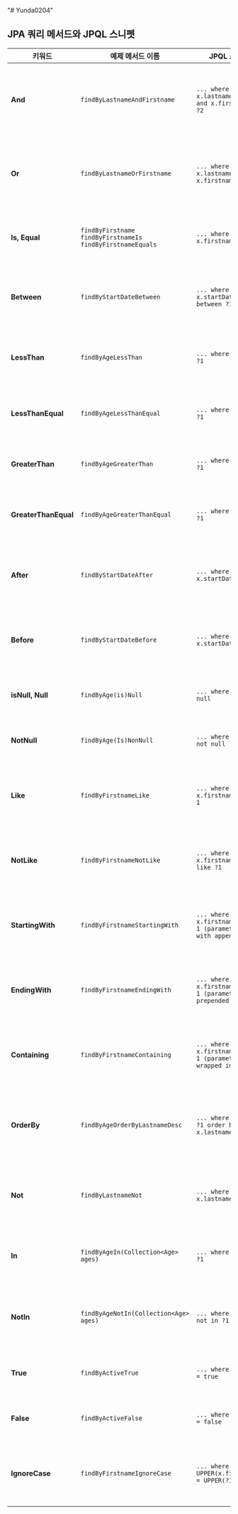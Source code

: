 "# Yunda0204" 

## JPA 쿼리 메서드와 JPQL 스니펫

| 키워드          | 예제 메서드 이름                                                      | JPQL 스니펫                                                      | 설명                                                        |
|-----------------|----------------------------------------------------------------------|-----------------------------------------------------------------|-----------------------------------------------------------|
| **And**         | `findByLastnameAndFirstname`                                         | `... where x.lastname = ?1 and x.firstname = ?2`                | 성(lastname)과 이름(firstname)이 모두 일치하는 경우를 찾습니다.  |
| **Or**          | `findByLastnameOrFirstname`                                          | `... where x.lastname = ?1 or x.firstname = ?2`                 | 성(lastname) 또는 이름(firstname) 중 하나가 일치하는 경우를 찾습니다. |
| **Is, Equal**   | `findByFirstname`<br>`findByFirstnameIs`<br>`findByFirstnameEquals`  | `... where x.firstname = ?1`                                     | 이름(firstname)이 일치하는 경우를 찾습니다.                    |
| **Between**     | `findByStartDateBetween`                                             | `... where x.startDate between ?1 and ?2`                       | 시작 날짜(startDate)가 지정된 두 날짜 사이에 있는 경우를 찾습니다.  |
| **LessThan**    | `findByAgeLessThan`                                                  | `... where x.age < ?1`                                          | 나이(age)가 지정된 값보다 작은 경우를 찾습니다.                  |
| **LessThanEqual**| `findByAgeLessThanEqual`                                             | `... where x.age <= ?1`                                         | 나이(age)가 지정된 값보다 작거나 같은 경우를 찾습니다.            |
| **GreaterThan** | `findByAgeGreaterThan`                                               | `... where x.age > ?1`                                          | 나이(age)가 지정된 값보다 큰 경우를 찾습니다.                    |
| **GreaterThanEqual** | `findByAgeGreaterThanEqual`                                       | `... where x.age >= ?1`                                         | 나이(age)가 지정된 값보다 크거나 같은 경우를 찾습니다.            |
| **After**       | `findByStartDateAfter`                                               | `... where x.startDate > ?1`                                    | 시작 날짜(startDate)가 지정된 날짜 이후인 경우를 찾습니다.         |
| **Before**      | `findByStartDateBefore`                                              | `... where x.startDate < ?1`                                    | 시작 날짜(startDate)가 지정된 날짜 이전인 경우를 찾습니다.         |
| **isNull, Null**| `findByAge(is)Null`                                                  | `... where x.age is null`                                       | 나이(age)가 null인 경우를 찾습니다.                            |
| **NotNull**     | `findByAge(Is)NonNull`                                               | `... where x.age not null`                                      | 나이(age)가 null이 아닌 경우를 찾습니다.                        |
| **Like**        | `findByFirstnameLike`                                                | `... where x.firstname like ?1`                                 | 이름(firstname)이 지정된 패턴과 일치하는 경우를 찾습니다.         |
| **NotLike**     | `findByFirstnameNotLike`                                             | `... where x.firstname not like ?1`                             | 이름(firstname)이 지정된 패턴과 일치하지 않는 경우를 찾습니다.     |
| **StartingWith**| `findByFirstnameStartingWith`                                        | `... where x.firstname like ?1 (parameter bound with appended %)` | 이름(firstname)이 지정된 문자열로 시작하는 경우를 찾습니다.        |
| **EndingWith**  | `findByFirstnameEndingWith`                                          | `... where x.firstname like ?1 (parameter bound prepended %)`   | 이름(firstname)이 지정된 문자열로 끝나는 경우를 찾습니다.          |
| **Containing**  | `findByFirstnameContaining`                                          | `... where x.firstname like ?1 (parameter bound wrapped in %)`  | 이름(firstname)이 지정된 문자열을 포함하는 경우를 찾습니다.        |
| **OrderBy**     | `findByAgeOrderByLastnameDesc`                                       | `... where x.age = ?1 order by x.lastname desc`                 | 나이(age)가 일치하고 성(lastname)을 내림차순으로 정렬합니다.       |
| **Not**         | `findByLastnameNot`                                                  | `... where x.lastname <> ?1`                                    | 성(lastname)이 지정된 값과 일치하지 않는 경우를 찾습니다.          |
| **In**          | `findByAgeIn(Collection<Age> ages)`                                  | `... where x.age in ?1`                                         | 나이(age)가 지정된 컬렉션에 포함되는 경우를 찾습니다.              |
| **NotIn**       | `findByAgeNotIn(Collection<Age> ages)`                               | `... where x.age not in ?1`                                     | 나이(age)가 지정된 컬렉션에 포함되지 않는 경우를 찾습니다.          |
| **True**        | `findByActiveTrue`                                                   | `... where x.active = true`                                     | active 필드가 true인 경우를 찾습니다.                            |
| **False**       | `findByActiveFalse`                                                  | `... where x.active = false`                                    | active 필드가 false인 경우를 찾습니다.                           |
| **IgnoreCase**  | `findByFirstnameIgnoreCase`                                          | `... where UPPER(x.firstname) = UPPER(?1)`                      | 이름(firstname)을 대소문자 구분 없이 일치하는 경우를 찾습니다.     |

